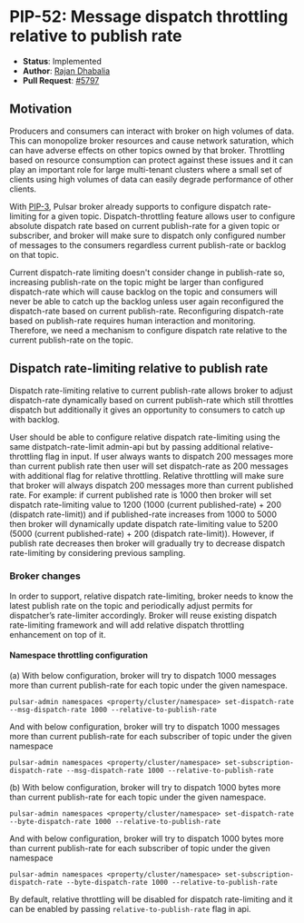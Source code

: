 # PIP-52: Message dispatch throttling relative to publish rate

* **Status**: Implemented
 * **Author**: [Rajan Dhabalia](https://github.com/rdhabalia)
 * **Pull Request**: [#5797](https://github.com/apache/pulsar/pull/5797)

## Motivation
Producers and consumers can interact with broker on high volumes of data. This can monopolize broker resources and cause network saturation, which can have adverse effects on other topics owned by that broker. Throttling based on resource consumption can protect against these issues and it can play an important role for large multi-tenant clusters where a small set of clients using high volumes of data can easily degrade performance of other clients. 

With [PIP-3](https://github.com/apache/pulsar/wiki/PIP-3:-Message-dispatch-throttling), Pulsar broker already supports to configure dispatch rate-limiting for a given topic. Dispatch-throttling feature allows user to configure absolute dispatch rate based on current publish-rate for a given topic or subscriber, and broker will make sure to dispatch only configured number of messages to the consumers regardless current publish-rate or backlog on that topic. 

Current dispatch-rate limiting doesn't consider change in publish-rate so, increasing publish-rate on the topic might be larger than configured dispatch-rate which will cause backlog on the topic and consumers will never be able to catch up the backlog unless user again reconfigured the dispatch-rate based on current publish-rate. Reconfiguring dispatch-rate based on publish-rate requires human interaction and monitoring. Therefore, we need a mechanism to configure dispatch rate relative to the current publish-rate on the topic.

## Dispatch rate-limiting relative to publish rate

Dispatch rate-limiting relative to current publish-rate allows broker to adjust dispatch-rate dynamically based on current publish-rate which still throttles dispatch but additionally it gives an opportunity to consumers to catch up with backlog.

User should be able to configure relative dispatch rate-limiting using the same distpatch-rate-limit admin-api but by passing additional relative-throttling flag in input. If user always wants to dispatch 200 messages more than current publish rate then user will set dispatch-rate as 200 messages with additional flag for relative throttling. Relative throttling will make sure that broker will always dispatch 200 messages more than current published rate. For example: if current published rate is 1000 then broker will set dispatch rate-limiting value to 1200  (1000 (current published-rate) + 200 (dispatch rate-limit)) and if published-rate increases from 1000 to 5000 then broker will dynamically update dispatch rate-limiting value to 5200 (5000 (current published-rate) + 200 (dispatch rate-limit)). However, if publish rate decreases then broker will gradually try to decrease dispatch rate-limiting by considering previous sampling.

### Broker changes
In order to support, relative dispatch rate-limiting, broker needs to know the latest publish rate on the topic and periodically adjust permits for dispatcher’s rate-limiter accordingly. Broker will reuse existing dispatch rate-limiting framework and will add relative dispatch throttling enhancement on top of it.

 
#### Namespace throttling configuration
(a) With below configuration, broker will try to dispatch 1000 messages more than current publish-rate for each topic under the given namespace.
```
pulsar-admin namespaces <property/cluster/namespace> set-dispatch-rate --msg-dispatch-rate 1000 --relative-to-publish-rate
```

And with below configuration, broker will try to dispatch 1000 messages more than current publish-rate for each subscriber of topic under the given namespace
```
pulsar-admin namespaces <property/cluster/namespace> set-subscription-dispatch-rate --msg-dispatch-rate 1000 --relative-to-publish-rate
```

(b) With below configuration, broker will try to dispatch 1000 bytes more than current publish-rate for each topic under the given namespace.
```
pulsar-admin namespaces <property/cluster/namespace> set-dispatch-rate --byte-dispatch-rate 1000 --relative-to-publish-rate
```

And with below configuration, broker will try to dispatch 1000 bytes more than current publish-rate for each subscriber of topic under the given namespace
```
pulsar-admin namespaces <property/cluster/namespace> set-subscription-dispatch-rate --byte-dispatch-rate 1000 --relative-to-publish-rate
```

By default, relative throttling will be disabled for dispatch rate-limiting and it can be enabled by passing `relative-to-publish-rate` flag in api.
